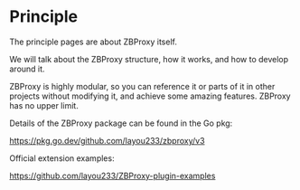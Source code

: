 # Principle

The principle pages are about ZBProxy itself.

We will talk about the ZBProxy structure, how it works, and how to develop around it.

ZBProxy is highly modular, so you can reference it or parts of it in other projects without modifying it, and achieve some amazing features. ZBProxy has no upper limit.

Details of the ZBProxy package can be found in the Go pkg:

https://pkg.go.dev/github.com/layou233/zbproxy/v3

Official extension examples:

https://github.com/layou233/ZBProxy-plugin-examples
